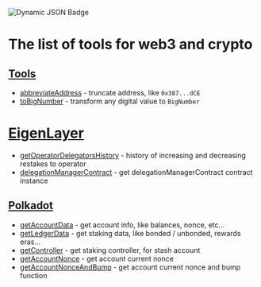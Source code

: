 ![Dynamic JSON Badge](https://img.shields.io/badge/dynamic/json?url=https%3A%2F%2Fraw.githubusercontent.com%2Fdmitrytarassov%2Fcrypto-tools%2Fmain%2Fpackage.json&query=%24.version&style=for-the-badge&label=Common%20Crypto%20Tools&link=https%3A%2F%2Fwww.npmjs.com%2Fpackage%2Fcommon-crypto-tools%3FactiveTab%3Dreadme)

# The list of tools for web3 and crypto

## [Tools](https://github.com/dmitrytarassov/crypto-tools/blob/main/src/common/README.md)
- [abbreviateAddress](https://github.com/dmitrytarassov/crypto-tools/blob/main/src/common/README.md#abbreviateaddress) - truncate address, like `0x387...dCE`
- [toBigNumber](https://github.com/dmitrytarassov/crypto-tools/blob/main/src/common/README.md#to_big_number) - transform any digital value to `BigNumber`

# [EigenLayer](https://github.com/dmitrytarassov/crypto-tools/blob/main/src/eigenlayer/README.md)
- [getOperatorDelegatorsHistory](https://github.com/dmitrytarassov/crypto-tools/blob/main/src/eigenlayer/README.md#getoperatordelegatorshistory) - history of increasing and decreasing restakes to operator
- [delegationManagerContract](https://github.com/dmitrytarassov/crypto-tools/blob/main/src/eigenlayer/README.md#delegationmanagercontract) - get delegationManagerContract contract instance

## [Polkadot](https://github.com/dmitrytarassov/crypto-tools/blob/main/src/polkadot/README.md)
- [getAccountData](https://github.com/dmitrytarassov/crypto-tools/blob/main/src/polkadot/README.md#getaccountdata) - get account info, like balances, nonce, etc...
- [getLedgerData](https://github.com/dmitrytarassov/crypto-tools/blob/main/src/polkadot/README.md#getledgerdata) - get staking data, like bonded / unbonded, rewards eras...
- [getController](https://github.com/dmitrytarassov/crypto-tools/blob/main/src/polkadot/README.md#getcontroller) - get staking controller, for stash account
- [getAccountNonce](https://github.com/dmitrytarassov/crypto-tools/blob/main/src/polkadot/README.md##getaccountnonce) - get account current nonce
- [getAccountNonceAndBump](https://github.com/dmitrytarassov/crypto-tools/blob/main/src/polkadot/README.md##getaccountnonceandbump) - get account current nonce and bump function